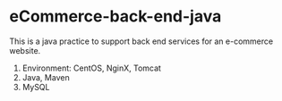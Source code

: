 # eCommerce-back-end-java
This is a java practice to support back end services for an e-commerce website.

1. Environment: CentOS, NginX, Tomcat
2. Java, Maven
3. MySQL